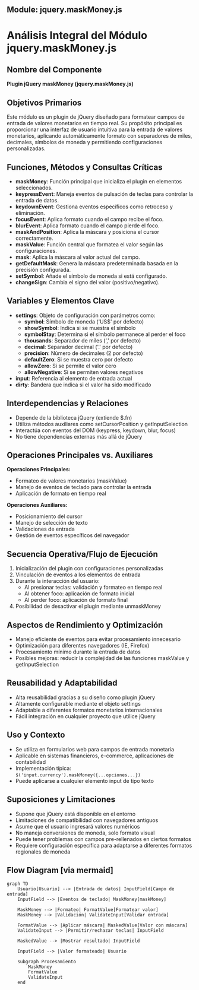 ## Module: jquery.maskMoney.js

# Análisis Integral del Módulo jquery.maskMoney.js

## Nombre del Componente
**Plugin jQuery maskMoney (jquery.maskMoney.js)**

## Objetivos Primarios
Este módulo es un plugin de jQuery diseñado para formatear campos de entrada de valores monetarios en tiempo real. Su propósito principal es proporcionar una interfaz de usuario intuitiva para la entrada de valores monetarios, aplicando automáticamente formato con separadores de miles, decimales, símbolos de moneda y permitiendo configuraciones personalizadas.

## Funciones, Métodos y Consultas Críticas
- **maskMoney**: Función principal que inicializa el plugin en elementos seleccionados.
- **keypressEvent**: Maneja eventos de pulsación de teclas para controlar la entrada de datos.
- **keydownEvent**: Gestiona eventos específicos como retroceso y eliminación.
- **focusEvent**: Aplica formato cuando el campo recibe el foco.
- **blurEvent**: Aplica formato cuando el campo pierde el foco.
- **maskAndPosition**: Aplica la máscara y posiciona el cursor correctamente.
- **maskValue**: Función central que formatea el valor según las configuraciones.
- **mask**: Aplica la máscara al valor actual del campo.
- **getDefaultMask**: Genera la máscara predeterminada basada en la precisión configurada.
- **setSymbol**: Añade el símbolo de moneda si está configurado.
- **changeSign**: Cambia el signo del valor (positivo/negativo).

## Variables y Elementos Clave
- **settings**: Objeto de configuración con parámetros como:
  - **symbol**: Símbolo de moneda ('US$' por defecto)
  - **showSymbol**: Indica si se muestra el símbolo
  - **symbolStay**: Determina si el símbolo permanece al perder el foco
  - **thousands**: Separador de miles (',' por defecto)
  - **decimal**: Separador decimal ('.' por defecto)
  - **precision**: Número de decimales (2 por defecto)
  - **defaultZero**: Si se muestra cero por defecto
  - **allowZero**: Si se permite el valor cero
  - **allowNegative**: Si se permiten valores negativos
- **input**: Referencia al elemento de entrada actual
- **dirty**: Bandera que indica si el valor ha sido modificado

## Interdependencias y Relaciones
- Depende de la biblioteca jQuery (extiende $.fn)
- Utiliza métodos auxiliares como setCursorPosition y getInputSelection
- Interactúa con eventos del DOM (keypress, keydown, blur, focus)
- No tiene dependencias externas más allá de jQuery

## Operaciones Principales vs. Auxiliares
**Operaciones Principales:**
- Formateo de valores monetarios (maskValue)
- Manejo de eventos de teclado para controlar la entrada
- Aplicación de formato en tiempo real

**Operaciones Auxiliares:**
- Posicionamiento del cursor
- Manejo de selección de texto
- Validaciones de entrada
- Gestión de eventos específicos del navegador

## Secuencia Operativa/Flujo de Ejecución
1. Inicialización del plugin con configuraciones personalizadas
2. Vinculación de eventos a los elementos de entrada
3. Durante la interacción del usuario:
   - Al presionar teclas: validación y formateo en tiempo real
   - Al obtener foco: aplicación de formato inicial
   - Al perder foco: aplicación de formato final
4. Posibilidad de desactivar el plugin mediante unmaskMoney

## Aspectos de Rendimiento y Optimización
- Manejo eficiente de eventos para evitar procesamiento innecesario
- Optimización para diferentes navegadores (IE, Firefox)
- Procesamiento mínimo durante la entrada de datos
- Posibles mejoras: reducir la complejidad de las funciones maskValue y getInputSelection

## Reusabilidad y Adaptabilidad
- Alta reusabilidad gracias a su diseño como plugin jQuery
- Altamente configurable mediante el objeto settings
- Adaptable a diferentes formatos monetarios internacionales
- Fácil integración en cualquier proyecto que utilice jQuery

## Uso y Contexto
- Se utiliza en formularios web para campos de entrada monetaria
- Aplicable en sistemas financieros, e-commerce, aplicaciones de contabilidad
- Implementación típica: `$('input.currency').maskMoney({...opciones...})`
- Puede aplicarse a cualquier elemento input de tipo texto

## Suposiciones y Limitaciones
- Supone que jQuery está disponible en el entorno
- Limitaciones de compatibilidad con navegadores antiguos
- Asume que el usuario ingresará valores numéricos
- No maneja conversiones de moneda, solo formato visual
- Puede tener problemas con campos pre-rellenados en ciertos formatos
- Requiere configuración específica para adaptarse a diferentes formatos regionales de moneda
## Flow Diagram [via mermaid]
```mermaid
graph TD
    Usuario[Usuario] --> |Entrada de datos| InputField[Campo de entrada]
    InputField --> |Eventos de teclado| MaskMoney[maskMoney]
    
    MaskMoney --> |Formateo| FormatValue[Formatear valor]
    MaskMoney --> |Validación| ValidateInput[Validar entrada]
    
    FormatValue --> |Aplicar máscara| MaskedValue[Valor con máscara]
    ValidateInput --> |Permitir/rechazar teclas| InputField
    
    MaskedValue --> |Mostrar resultado| InputField
    
    InputField --> |Valor formateado| Usuario
    
    subgraph Procesamiento
        MaskMoney
        FormatValue
        ValidateInput
    end
```
